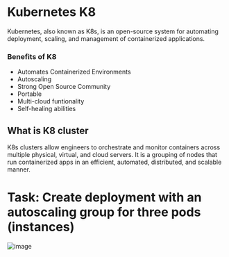 # Kubernetes K8

Kubernetes, also known as K8s, is an open-source system for automating deployment, scaling, and management of containerized applications.

### Benefits of K8

- Automates Containerized Environments
- Autoscaling
- Strong Open Source Community
- Portable
- Multi-cloud funtionality 
- Self-healing abilities

## What is K8 cluster

K8s clusters allow engineers to orchestrate and monitor containers across multiple physical, virtual, and cloud servers. It is a grouping of nodes that run containerized apps in an efficient, automated, distributed, and scalable manner. 



# Task: Create deployment with an autoscaling group for three pods (instances) 
![image](https://user-images.githubusercontent.com/110176257/190611579-304b6432-cd4d-4ec9-8504-78cac7d1290a.png)
